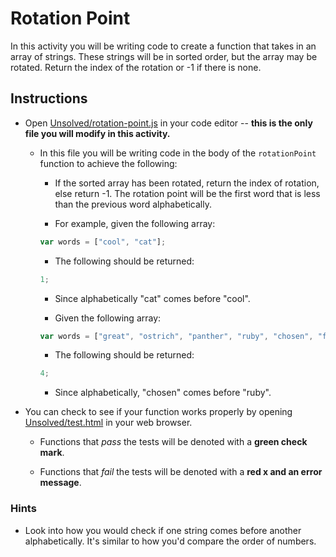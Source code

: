 # Rotation Point

In this activity you will be writing code to create a function that takes in an array of strings. These strings will be in sorted order, but the array may be rotated. Return the index of the rotation or -1 if there is none.

## Instructions

* Open [Unsolved/rotation-point.js](Unsolved/rotation-point.js) in your code editor -- **this is the only file you will modify in this activity.**

  * In this file you will be writing code in the body of the `rotationPoint` function to achieve the following:

    * If the sorted array has been rotated, return the index of rotation, else return -1. The rotation point will be the first word that is less than the previous word alphabetically.

    * For example, given the following array:

    ```js
    var words = ["cool", "cat"];
    ```

    * The following should be returned:

    ```js
    1;
    ```

    * Since alphabetically "cat" comes before "cool".

    * Given the following array:

    ```js
    var words = ["great", "ostrich", "panther", "ruby", "chosen", "feathers"];
    ```

    * The following should be returned:

    ```js
    4;
    ```

    * Since alphabetically, "chosen" comes before "ruby".

* You can check to see if your function works properly by opening [Unsolved/test.html](Unsolved/test.html) in your web browser.

  * Functions that _pass_ the tests will be denoted with a **green check mark**.

  * Functions that _fail_ the tests will be denoted with a **red x and an error message**.

### Hints

* Look into how you would check if one string comes before another alphabetically. It's similar to how you'd compare the order of numbers.
